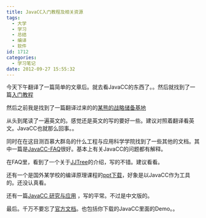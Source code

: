 ```yaml
---
title: JavaCC入门教程及相关资源
tags:
  - 大学
  - 学习
  - 总结
  - 编译
  - 软件
id: 1712
categories:
  - 学习笔记
date: 2012-09-27 15:55:32
---
```


今天下午翻译了一篇简单的文章后。就去看JavaCC的东西了。。然后就找到了一篇[入门教程](http://www.engr.mun.ca/~theo/JavaCC-Tutorial/javacc-tutorial.pdf)

然后之前我是找到了一篇翻译过来的的[某熊的战略储备基地](https://sites.google.com/site/beariceshome/the-javacc-tutorial)

从头到尾读了一遍英文的。感觉还是英文的写的要好一些。建议对照着翻译看英文。JavaCC也就那么回事。。

同时在在这目测百慕大群岛的什么工程与应用科学学院找到了一些其他的文档。其中一篇是[JavaCC-FAQ](http://www.engr.mun.ca/~theo/JavaCC-FAQ/javacc-screen-faq.pdf)很好。基本上有关JavaCC的问题都有解释。

在FAQ里，看到了一个关于[JJTree](http://www.j-paine.org/jjtree.html)的介绍，写的不错。建议看看。

还有一个是国外某学校的编译原理课程的[ppt下载](http://scg.unibe.ch/download/lectures/cc/)，好象是以JavaCC作为工具的。还没认真看。

还有一篇[JavaCC 研究与应用](http://www.cnblogs.com/Gavin_Liu/archive/2009/03/07/1405029.html)    ，写的平常。不过是中文版的。

最后。千万不要忘了[官方文档](http://javacc.java.net/doc/)。也包括你下载的JavaCC里面的Demo。。